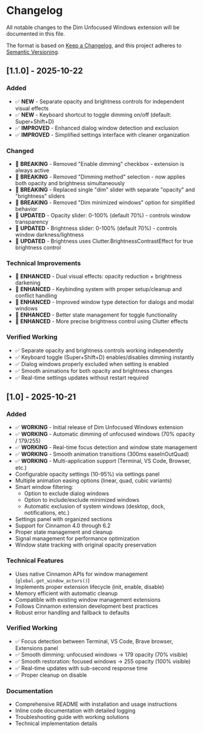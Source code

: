 # Changelog

All notable changes to the Dim Unfocused Windows extension will be documented in this file.

The format is based on [Keep a Changelog](https://keepachangelog.com/en/1.0.0/),
and this project adheres to [Semantic Versioning](https://semver.org/spec/v2.0.0.html).

## [1.1.0] - 2025-10-22

### Added
- ✅ **NEW** - Separate opacity and brightness controls for independent visual effects
- ✅ **NEW** - Keyboard shortcut to toggle dimming on/off (default: Super+Shift+D)
- ✅ **IMPROVED** - Enhanced dialog window detection and exclusion
- ✅ **IMPROVED** - Simplified settings interface with cleaner organization

### Changed
- 🔄 **BREAKING** - Removed "Enable dimming" checkbox - extension is always active
- 🔄 **BREAKING** - Removed "Dimming method" selection - now applies both opacity and brightness simultaneously
- 🔄 **BREAKING** - Replaced single "dim" slider with separate "opacity" and "brightness" sliders
- 🔄 **BREAKING** - Removed "Dim minimized windows" option for simplified behavior
- 🔄 **UPDATED** - Opacity slider: 0-100% (default 70%) - controls window transparency
- 🔄 **UPDATED** - Brightness slider: 0-100% (default 70%) - controls window darkness/lightness
- 🔄 **UPDATED** - Brightness uses Clutter.BrightnessContrastEffect for true brightness control

### Technical Improvements
- 🎯 **ENHANCED** - Dual visual effects: opacity reduction + brightness darkening
- 🎯 **ENHANCED** - Keybinding system with proper setup/cleanup and conflict handling
- 🎯 **ENHANCED** - Improved window type detection for dialogs and modal windows
- 🎯 **ENHANCED** - Better state management for toggle functionality
- 🎯 **ENHANCED** - More precise brightness control using Clutter effects

### Verified Working
- ✅ Separate opacity and brightness controls working independently
- ✅ Keyboard toggle (Super+Shift+D) enables/disables dimming instantly
- ✅ Dialog windows properly excluded when setting is enabled
- ✅ Smooth animations for both opacity and brightness changes
- ✅ Real-time settings updates without restart required

## [1.0] - 2025-10-21

### Added
- ✅ **WORKING** - Initial release of Dim Unfocused Windows extension
- ✅ **WORKING** - Automatic dimming of unfocused windows (70% opacity / 179/255)
- ✅ **WORKING** - Real-time focus detection and window state management
- ✅ **WORKING** - Smooth animation transitions (300ms easeInOutQuad)
- ✅ **WORKING** - Multi-application support (Terminal, VS Code, Browser, etc.)
- Configurable opacity settings (10-95%) via settings panel
- Multiple animation easing options (linear, quad, cubic variants)
- Smart window filtering:
  - Option to exclude dialog windows
  - Option to include/exclude minimized windows
  - Automatic exclusion of system windows (desktop, dock, notifications, etc.)
- Settings panel with organized sections
- Support for Cinnamon 4.0 through 6.2
- Proper state management and cleanup
- Signal management for performance optimization
- Window state tracking with original opacity preservation

### Technical Features
- Uses native Cinnamon APIs for window management (`global.get_window_actors()`)
- Implements proper extension lifecycle (init, enable, disable)
- Memory efficient with automatic cleanup
- Compatible with existing window management extensions
- Follows Cinnamon extension development best practices
- Robust error handling and fallback to defaults

### Verified Working
- ✅ Focus detection between Terminal, VS Code, Brave browser, Extensions panel
- ✅ Smooth dimming: unfocused windows → 179 opacity (70% visible)
- ✅ Smooth restoration: focused windows → 255 opacity (100% visible)
- ✅ Real-time updates with sub-second response time
- ✅ Proper cleanup on disable

### Documentation
- Comprehensive README with installation and usage instructions
- Inline code documentation with detailed logging
- Troubleshooting guide with working solutions
- Technical implementation details